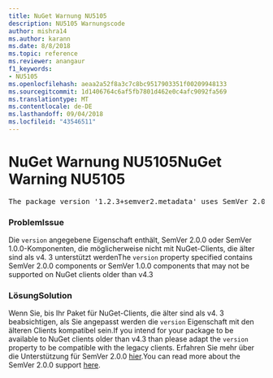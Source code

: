 ```yaml
---
title: NuGet Warnung NU5105
description: NU5105 Warnungscode
author: mishra14
ms.author: karann
ms.date: 8/8/2018
ms.topic: reference
ms.reviewer: anangaur
f1_keywords:
- NU5105
ms.openlocfilehash: aeaa2a52f8a3c7c8bc9517903351f00209948133
ms.sourcegitcommit: 1d1406764c6af5fb7801d462e0c4afc9092fa569
ms.translationtype: MT
ms.contentlocale: de-DE
ms.lasthandoff: 09/04/2018
ms.locfileid: "43546511"
---
```

# <a name="nuget-warning-nu5105"></a><span data-ttu-id="323a8-103">NuGet Warnung NU5105</span><span class="sxs-lookup"><span data-stu-id="323a8-103">NuGet Warning NU5105</span></span>
<pre>The package version '1.2.3+semver2.metadata' uses SemVer 2.0.0 or components of SemVer 1.0.0 that are not supported on legacy clients. Change the package version to a SemVer 1.0.0 string. If the version contains a release label it must start with a letter. This message can be ignored if the package is not intended for older clients.</pre>

### <a name="issue"></a><span data-ttu-id="323a8-104">Problem</span><span class="sxs-lookup"><span data-stu-id="323a8-104">Issue</span></span>

<span data-ttu-id="323a8-105">Die `version` angegebene Eigenschaft enthält, SemVer 2.0.0 oder SemVer 1.0.0-Komponenten, die möglicherweise nicht mit NuGet-Clients, die älter sind als v4. 3 unterstützt werden</span><span class="sxs-lookup"><span data-stu-id="323a8-105">The `version` property specified contains SemVer 2.0.0 components or SemVer 1.0.0 components that may not be supported on NuGet clients older than v4.3</span></span>


### <a name="solution"></a><span data-ttu-id="323a8-106">Lösung</span><span class="sxs-lookup"><span data-stu-id="323a8-106">Solution</span></span>

<span data-ttu-id="323a8-107">Wenn Sie, bis Ihr Paket für NuGet-Clients, die älter sind als v4. 3 beabsichtigen, als Sie angepasst werden die `version` Eigenschaft mit den älteren Clients kompatibel sein.</span><span class="sxs-lookup"><span data-stu-id="323a8-107">If you intend for your package to be available to NuGet clients older than v4.3 than please adapt the `version` property to be compatible with the legacy clients.</span></span> <span data-ttu-id="323a8-108">Erfahren Sie mehr über die Unterstützung für SemVer 2.0.0 [hier](https://github.com/NuGet/Home/wiki/SemVer-2.0.0-support).</span><span class="sxs-lookup"><span data-stu-id="323a8-108">You can read more about the SemVer 2.0.0 support [here](https://github.com/NuGet/Home/wiki/SemVer-2.0.0-support).</span></span>

